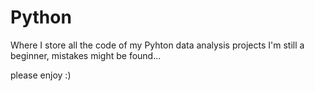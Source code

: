 # Python
Where I store all the code of my Pyhton data analysis projects
I'm still a beginner, mistakes might be found...

please enjoy :)
